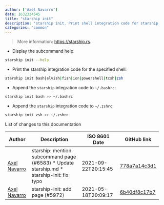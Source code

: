 ```yaml
---
author: ['Axel Navarro']
date: 1632334545
title: "starship init"
description: "starship init, Print shell integration code for starship."
categories: "common"
---
```

> More information: <https://starship.rs>.

- Display the subcommand help:

```bash
starship init --help
```

- Print the starship integration code for the specified shell:

```bash
starship init bash|elvish|fish|ion|powershell|tcsh|zsh
```

- Append the `starship` integration code to `~/.bashrc`:

```bash
starship init bash >> ~/.bashrc
```

- Append the `starship` integration code to `~/.zshrc`:

```bash
starship init zsh >> ~/.zshrc
```
List of changes to this documentation


Author | Description | ISO 8601 Date | GitHub link
------|-----|-----|-----
[Axel Navarro](mailto:navarroaxel@gmail.com) | starship: mention subcommand page (#6583) * Update starship.md * starship-init: fix typo | 2021-09-22T20:15:45 | [778a7a14c3d1](https://github.com/tldr-pages/tldr/commit/778a7a14c3d186801e38171de4898ba6f161f75d)
[Axel Navarro](mailto:navarroaxel@gmail.com) | starship-init: add page (#5972) | 2021-05-18T20:09:17 | [6b40df8c17b7](https://github.com/tldr-pages/tldr/commit/6b40df8c17b77fe6c005fb217426f710411c8f1b)

